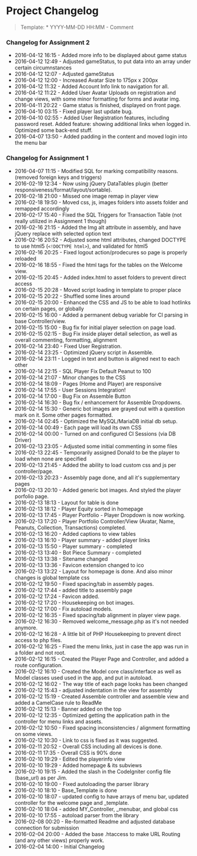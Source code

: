 # Project Changelog
>Template: * YYYY-MM-DD HH:MM - Comment

### Changelog for Assignment 2
* 2016-04-12 16:15 - Added more info to be displayed about game status
* 2016-04-12 12:49 - Adjusted gameStatus, to put data into an array under certain circumnstances
* 2016-04-12 12:07 - Adjusted gameStatus
* 2016-04-12 12:00 - Increased Avatar Size to 175px x 200px
* 2016-04-12 11:32 - Added Account Info link to navigation for all.
* 2016-04-12 11:22 - Added User Avatar Uploads on registration and change views, with some minor formatting for forms and avatar img.
* 2016-04-11 20:22 - Game status is finished, displayed on front page.
* 2016-04-10 03:15 - Fixed player last update bug.
* 2016-04-10 02:55 - Added User Registration features, including password reset.  Added feature: showing additional links when logged in.  Optimized some back-end stuff.
* 2016-04-07 13:50 - Added padding in the content and moved login into the menu bar

### Changelog for Assignment 1
* 2016-04-07 11:15 - Modified SQL for marking compatibility reasons. (removed foreign keys and triggers)
* 2016-02-19 12:34 - Now using jQuery DataTables plugin (better responsiveness/format/layout/sortable).
* 2016-02-18 21:00 - Missed one image remap in player view
* 2016-02-18 19:50 - Moved css, js, images folders into assets folder and remapped accordingly
* 2016-02-17 15:40 - Fixed the SQL Triggers for Transaction Table (not really utilized in Assignment 1 though)
* 2016-02-16 21:15 - Added the Img alt attribute in assembly, and have jQuery replace with selected option text
* 2016-02-16 20:52 - Adjusted some html attributes, changed DOCTYPE to use html5 (`<!DOCTYPE html>`), and validated for html5
* 2016-02-16 20:25 - Fixed logout action/prodecures so page is properly reloaded
* 2016-02-16 18:55 - Fixed the html tags for the tables on the Welcome view.
* 2016-02-15 20:45 - Added index.html to asset folders to prevent direct access
* 2016-02-15 20:28 - Moved script loading in template to proper place
* 2016-02-15 20:22 - Shuffled some lines around
* 2016-02-15 20:00 - Enhanced the CSS and JS to be able to load hotlinks on certain pages, or globally
* 2016-02-15 16:00 - Added a permanent debug variable for CI parsing in base Controller/view.
* 2016-02-15 15:00 - Bug fix for initial player selection on page load.
* 2016-02-15 02:15 - Bug Fix inside player detail selection, as well as overall commenting, formatting, alignment
* 2016-02-14 23:40 - Fixed User Registration.
* 2016-02-14 23:25 - Optimized jQuery script in Assemble.
* 2016-02-14 23:11 - Logged in text and button is aligned next to each other
* 2016-02-14 22:15 - SQL Player Fix Default Peanut to 100
* 2016-02-14 21:07 - Minor changes to the CSS
* 2016-02-14 18:09 - Pages (Home and Player) are responsive
* 2016-02-14 17:55 - User Sessions Integration!
* 2016-02-14 17:00 - Bug Fix on Assemble Button
* 2016-02-14 16:30 - Bug fix / enhancement for Assemble Dropdowns.
* 2016-02-14 15:30 - Generic bot images are grayed out with a question mark on it. Some other pages formatted.
* 2016-02-14 02:45 - Optimized the MySQL/MariaDB initial db setup.
* 2016-02-14 00:49 - Each page will load its own CSS
* 2016-02-14 00:00 - Turned on and configured CI Sessions (via DB Driver)
* 2016-02-13 23:05 - Adjusted some initial commenting in some files
* 2016-02-13 22:45 - Temporarily assigned Donald to be the player to load when none are specified
* 2016-02-13 21:45 - Added the ability to load custom css and js per controller/page.
* 2016-02-13 20:23 - Assembly page done, and all it's supplementary pages
* 2016-02-13 20:10 - Added generic bot images. And styled the player porfolio page.
* 2016-02-13 18:13 - Layout for table is done
* 2016-02-13 18:12 - Player Equity sorted in homepage
* 2016-02-13 17:45 - Player Portfolio - Player Dropdown is now working.
* 2016-02-13 17:20 - Player Portfolio Controller/View (Avatar, Name, Peanuts, Collection, Transactions) completed.
* 2016-02-13 16:20 - Added captions to view tables
* 2016-02-13 16:10 - Player summary - added player links
* 2016-02-13 15:50 - Player summary - completed
* 2016-02-13 13:40 - Bot Piece Summary - completed
* 2016-02-13 13:38 - Sitename changed
* 2016-02-13 13:36 - Favicon extension changed to ico
* 2016-02-13 13:22 - Layout for homepage is done. And also minor changes is global template css
* 2016-02-12 19:50 - Fixed spacing/tab in assembly pages.
* 2016-02-12 17:44 - added title to assembly page
* 2016-02-12 17:24 - Favicon added.
* 2016-02-12 17:20 - Housekeeping on bot images.
* 2016-02-12 17:00 - Fix autoload models.
* 2016-02-12 16:35 - Fixed spacing/tab alignment in player view page.
* 2016-02-12 16:30 - Removed welcome_message.php as it's not needed anymore.
* 2016-02-12 16:28 - A little bit of PHP Housekeeping to prevent direct access to php files.
* 2016-02-12 16:25 - Fixed the menu links, just in case the app was run in a folder and not root.
* 2016-02-12 16:15 - Created the Player Page and Controller, and added a route configuration.
* 2016-02-12 16:10 - Created the Model core class/interface as well as Model classes used used in the app, and put in autoload.
* 2016-02-12 16:02 - The way title of each page looks has been changed
* 2016-02-12 15:43 - adjusted indentation in the view for assembly 
* 2016-02-12 15:19 - Created Assemble controller and assemble view and added a CamelCase rule to ReadMe
* 2016-02-12 15:13 - Banner added on the top
* 2016-02-12 12:35 - Optimized getting the application path in the controller for menu links and assets.
* 2016-02-12 10:50 - Fixed spacing inconsistencies / alignment formatting on some views.
* 2016-02-12 10:30 - Link to css is fixed as it was suggested.
* 2016-02-11 20:52 - Overall CSS including all devices is done.
* 2016-02-11 17:35 - Overall CSS is 90% done
* 2016-02-10 19:29 - Edited the playerinfo view
* 2016-02-10 19:29 - Added homepage & its subviews
* 2016-02-10 19:15 - Added the slash in the CodeIgniter config file (base\_url) as per Jim.
* 2016-02-10 19:00 - Fixed autoloading the parser library
* 2016-02-10 18:10 - Base\_Template is done
* 2016-02-10 18:07 - updated config to have arrays of menu bar, updated controller for the welcome page and \_template.
* 2016-02-10 18:04 - added MY\_Controller, \_menubar, and global css
* 2016-02-10 17:55 - autoload parser from the library
* 2016-02-08 00:20 - Re-formatted Readme and adjusted database connection for submission
* 2016-02-04 20:00 - Added the base .htaccess to make URL Routing (and any other views) properly work.
* 2016-02-04 14:00 - Initial Changelog
